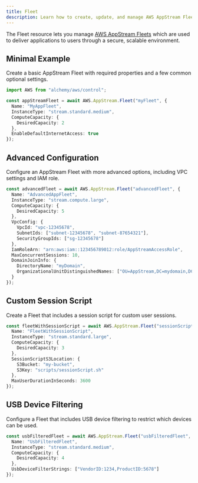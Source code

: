 ```yaml
---
title: Fleet
description: Learn how to create, update, and manage AWS AppStream Fleets using Alchemy Cloud Control.
---
```



The Fleet resource lets you manage [AWS AppStream Fleets](https://docs.aws.amazon.com/appstream/latest/userguide/) which are used to deliver applications to users through a secure, scalable environment.

## Minimal Example

Create a basic AppStream Fleet with required properties and a few common optional settings.

```ts
import AWS from "alchemy/aws/control";

const appStreamFleet = await AWS.AppStream.Fleet("myFleet", {
  Name: "MyAppFleet",
  InstanceType: "stream.standard.medium",
  ComputeCapacity: {
    DesiredCapacity: 2
  },
  EnableDefaultInternetAccess: true
});
```

## Advanced Configuration

Configure an AppStream Fleet with more advanced options, including VPC settings and IAM role.

```ts
const advancedFleet = await AWS.AppStream.Fleet("advancedFleet", {
  Name: "AdvancedAppFleet",
  InstanceType: "stream.compute.large",
  ComputeCapacity: {
    DesiredCapacity: 5
  },
  VpcConfig: {
    VpcId: "vpc-12345678",
    SubnetIds: ["subnet-12345678", "subnet-87654321"],
    SecurityGroupIds: ["sg-12345678"]
  },
  IamRoleArn: "arn:aws:iam::123456789012:role/AppStreamAccessRole",
  MaxConcurrentSessions: 10,
  DomainJoinInfo: {
    DirectoryName: "myDomain",
    OrganizationalUnitDistinguishedNames: ["OU=AppStream,DC=mydomain,DC=com"]
  }
});
```

## Custom Session Script

Create a Fleet that includes a session script for custom user sessions.

```ts
const fleetWithSessionScript = await AWS.AppStream.Fleet("sessionScriptFleet", {
  Name: "FleetWithSessionScript",
  InstanceType: "stream.standard.large",
  ComputeCapacity: {
    DesiredCapacity: 3
  },
  SessionScriptS3Location: {
    S3Bucket: "my-bucket",
    S3Key: "scripts/sessionScript.sh"
  },
  MaxUserDurationInSeconds: 3600
});
```

## USB Device Filtering

Configure a Fleet that includes USB device filtering to restrict which devices can be used.

```ts
const usbFilteredFleet = await AWS.AppStream.Fleet("usbFilteredFleet", {
  Name: "UsbFilteredFleet",
  InstanceType: "stream.standard.medium",
  ComputeCapacity: {
    DesiredCapacity: 4
  },
  UsbDeviceFilterStrings: ["VendorID:1234,ProductID:5678"]
});
```
